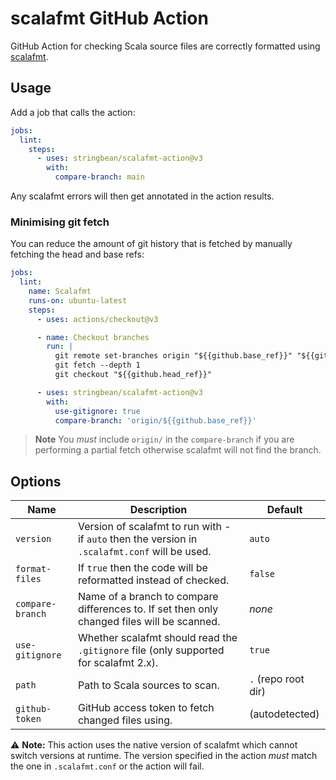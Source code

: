 # scalafmt GitHub Action

GitHub Action for checking Scala source files are correctly formatted using
[scalafmt](https://scalameta.org/scalafmt/).

## Usage

Add a job that calls the action:

```yaml
jobs:
  lint:
    steps:
      - uses: stringbean/scalafmt-action@v3
        with:
          compare-branch: main
```

Any scalafmt errors will then get annotated in the action results.

### Minimising git fetch

You can reduce the amount of git history that is fetched by manually fetching the head and base refs:

```yaml
jobs:
  lint:
    name: Scalafmt
    runs-on: ubuntu-latest
    steps:
      - uses: actions/checkout@v3

      - name: Checkout branches
        run: |
          git remote set-branches origin "${{github.base_ref}}" "${{github.head_ref}}"
          git fetch --depth 1
          git checkout "${{github.head_ref}}"

      - uses: stringbean/scalafmt-action@v3
        with:
          use-gitignore: true
          compare-branch: 'origin/${{github.base_ref}}'
```

> **Note**
> You _must_ include `origin/` in the `compare-branch` if you are performing a partial fetch otherwise
> scalafmt will not find the branch.

## Options

| Name             | Description                                                                                    | Default             |
| ---------------- | ---------------------------------------------------------------------------------------------- | ------------------- |
| `version`        | Version of scalafmt to run with - if `auto` then the version in `.scalafmt.conf` will be used. | `auto`              |
| `format-files`   | If `true` then the code will be reformatted instead of checked.                                | `false`             |
| `compare-branch` | Name of a branch to compare differences to. If set then only changed files will be scanned.    | _none_              |
| `use-gitignore`  | Whether scalafmt should read the `.gitignore` file (only supported for scalafmt 2.x).          | `true`              |
| `path`           | Path to Scala sources to scan.                                                                 | `.` (repo root dir) |
| `github-token`   | GitHub access token to fetch changed files using.                                              | (autodetected)      |

:warning: **Note:** This action uses the native version of scalafmt which cannot switch versions at
runtime. The version specified in the action _must_ match the one in `.scalafmt.conf` or the action
will fail.
